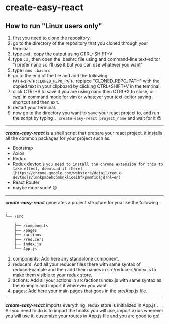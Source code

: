 # create-easy-react

## How to run "Linux users only"

1. first you need to clone the repository.
2. go to the directory of the repository that you cloned through your terminal.
3. type `pwd` , copy the output using CTRL+SHIFT+V
4. type `cd` , then open the .bashrc file using and command-line text-editor "i prefer nano so i'll use it but you can use whatever you want"
5. type `nano .bashrc`
6. go to the end of the file and add the following: `PATH=$PATH:CLONED_REPO_PATH`, replace "CLONED_REPO_PATH" with the copied text in your clipboard by clicking CTRL+SHIFT+V in the temrinal.
7. click CTRL+S to save if you are using nano then CTRL+X to close, or :wq! in command mode for vim or whatever your text-editor saving shortcut and then exit.
8. restart your terminal.
9. now go to the directory you want to save your react project to, and run the script by typing `. create-easy-react project_name` and wait for it :wink:


---


<em>**create-easy-react**</em> is a shell script that prepare your react project. it installs all the common packages for your project such as:

- Bootstrap
- Axios
- Redux
- Redux devtools `you need to install the chrome extension for this to take effect, download it [here](https://chrome.google.com/webstore/detail/redux-devtools/lmhkpmbekcpmknklioeibfkpmmfibljd?hl=en)`
- React Router
- maybe more soon! :smile:

---


<em>**create-easy-react**</em>  generates a project structure for you like the following :
```bash
.
└── /src
    .
    ├── /components            
    ├── /pages                           
    ├── /actions
    ├── /reducers
    ├── index.js
    └── App.js
```

1. components: Add here any standalone component.
2. reducers: Add all your reducer files there with same syntax of reducerExample and then add their names in src/reducers/index.js to make them visible to your redux store.
3. actions: Add all your actions in src/actions/index.js with same syntax as the example and import it wherever you want.
4. pages: Add here your main pages that goes in the src/App.js file.

---

<em>**create-easy-react**</em> imports everything. redux store is initialized in App.js .
All you need to do is to import the hooks you will use, import axios wherever you will use it, customize your routes in App.js file and you are good to go!
